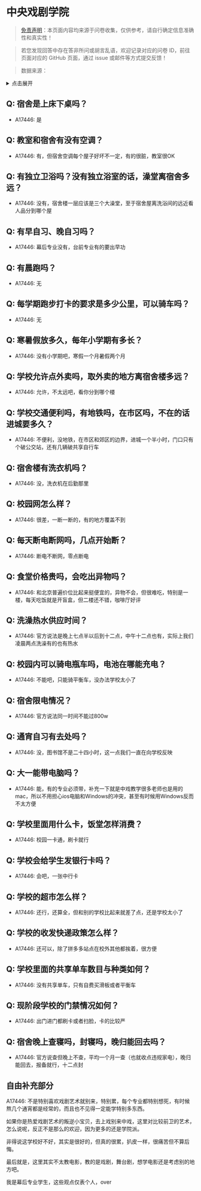 # 中央戏剧学院

> [免责声明](https://colleges.chat/#_3)：本页面内容均来源于问卷收集，仅供参考，请自行确定信息准确性和真实性！

> 若您发现回答中存在答非所问或胡言乱语，欢迎记录对应的问卷 ID，前往页面对应的 GitHub 页面，通过 issue 或邮件等方式提交反馈！

> 数据来源：

<details><summary>点击展开</summary>
<ul>
<li>A17446: 匿名 (2023 年 06 月)</li>
</ul>
</details>

## Q: 宿舍是上床下桌吗？

- A17446: 是

## Q: 教室和宿舍有没有空调？

- A17446: 有，但宿舍空调每个屋子好坏不一定，有的很脏，教室很OK

## Q: 有独立卫浴吗？没有独立浴室的话，澡堂离宿舍多远？

- A17446: 没有，宿舍楼一层应该是三个大澡堂，至于宿舍屋离洗浴间的远近看人品分到哪个屋

## Q: 有早自习、晚自习吗？

- A17446: 幕后专业没有，台前专业有的要出早功

## Q: 有晨跑吗？

- A17446: 无

## Q: 每学期跑步打卡的要求是多少公里，可以骑车吗？

- A17446: 无

## Q: 寒暑假放多久，每年小学期有多长？

- A17446: 没有小学期吧，寒假一个月暑假两个月

## Q: 学校允许点外卖吗，取外卖的地方离宿舍楼多远？

- A17446: 允许，不太远吧，看你分到哪个楼

## Q: 学校交通便利吗，有地铁吗，在市区吗，不在的话进城要多久？

- A17446: 不便利，没地铁，在市区和郊区的边界，进城一个半小时，门口只有个破公交站，还有几辆破共享自行车

## Q: 宿舍楼有洗衣机吗？

- A17446: 没，洗衣机在后勤那里

## Q: 校园网怎么样？

- A17446: 很差，一断一断的，有的地方覆盖不到

## Q: 每天断电断网吗，几点开始断？

- A17446: 断电不断网，零点断电

## Q: 食堂价格贵吗，会吃出异物吗？

- A17446: 和北京普遍价位比起来挺便宜的，异物不会，但很难吃，特别是一楼，每天吃饭就是开盲盒，但二楼还不错，咖啡厅好评

## Q: 洗澡热水供应时间？

- A17446: 官方说法是晚上七点半以后到十二点，中午十二点也有，实际上我们凌晨两点洗澡有的也有热水

## Q: 校园内可以骑电瓶车吗，电池在哪能充电？

- A17446: 不能吧，只能骑平衡车，没办法学校太小了

## Q: 宿舍限电情况？

- A17446: 官方说法同一时间不能过800w

## Q: 通宵自习有去处吗？

- A17446: 没，图书馆不是二十四小时，这一点我们一直在向学校反映

## Q: 大一能带电脑吗？

- A17446: 能，有的专业必须带，补充一下就是中戏教学很多老师也是用的mac，所以不用担心ios电脑和Windows的冲突，甚至有时候用Windows反而不太方便

## Q: 学校里面用什么卡，饭堂怎样消费？

- A17446: 校园一卡通，刷卡就行

## Q: 学校会给学生发银行卡吗？

- A17446: 会吧，一张中行卡

## Q: 学校的超市怎么样？

- A17446: 还行，还算全，但和别的学校比起来就差了点，还是学校太小了

## Q: 学校的收发快递政策怎么样？

- A17446: 还可以，除了拼多多站点在校外其他都挨着，很方便

## Q: 学校里面的共享单车数目与种类如何？

- A17446: 没有共享单车，只有自费买滑板或者平衡车

## Q: 现阶段学校的门禁情况如何？

- A17446: 出门进门都刷卡或者扫脸，卡的比较严

## Q: 宿舍晚上查寝吗，封寝吗，晚归能回去吗？

- A17446: 官方说查但晚上不查，平均一个月一查（也就收点违规家电），晚归能回去，报备就行，十二点封

## 自由补充部分

A17446: 不是特别喜欢戏剧艺术就别来，特别累，每个专业都特别想死，有时候熬几个通宵都是经常的，而且也不见得一定能学特别多东西。

如果你是热爱戏剧艺术的叛逆小宝贝，去上戏别来中戏，这里对比较前卫的艺术，怎么说呢，反正不是那么的欢迎，因为更多的还是学院派。

非得说这学校好不好，其实是很好的，但真的很累，扒皮一样，很痛苦但不算后悔。

最后就是，这里其实不太教电影，教的是戏剧，舞台剧，想学电影还是考虑别的地方吧。

我是幕后专业学生，这些观点仅表个人，over